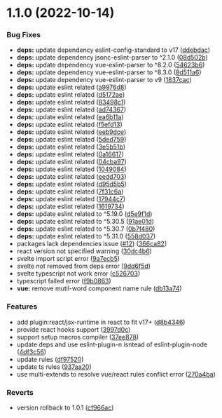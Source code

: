 

# 1.1.0 (2022-10-14)


### Bug Fixes

* **deps:** update dependency eslint-config-standard to v17 ([ddebdac](https://github.com/preflower/eslint-config/commit/ddebdace3e0a5b86b3def7de8fcc41876fe434ab))
* **deps:** update dependency jsonc-eslint-parser to ^2.1.0 ([08d502b](https://github.com/preflower/eslint-config/commit/08d502b3b11352b10b2f06e5c1f97847f5f31a9e))
* **deps:** update dependency vue-eslint-parser to ^8.2.0 ([54623b6](https://github.com/preflower/eslint-config/commit/54623b6d71bfe7c7bec11e22d5b67cd4ee3135bc))
* **deps:** update dependency vue-eslint-parser to ^8.3.0 ([8d511a6](https://github.com/preflower/eslint-config/commit/8d511a6fa38b5dbbd5d82ae16777b33b5aea8c74))
* **deps:** update dependency vue-eslint-parser to v9 ([1837cac](https://github.com/preflower/eslint-config/commit/1837cac537a60a0b5aa4800dd4b75e78b8fdebb0))
* **deps:** update eslint related ([a9976d8](https://github.com/preflower/eslint-config/commit/a9976d8399d49b6354dd1ca8af534599d41785e6))
* **deps:** update eslint related ([d5172ae](https://github.com/preflower/eslint-config/commit/d5172ae626fe937425aa868639cb9a0b2bb6f662))
* **deps:** update eslint related ([83498c1](https://github.com/preflower/eslint-config/commit/83498c12a170b9a112139f2235ddfd21c02d8520))
* **deps:** update eslint related ([ad74367](https://github.com/preflower/eslint-config/commit/ad74367aa7a9eb6eb66e7ca9286222378c184c16))
* **deps:** update eslint related ([ea6b11a](https://github.com/preflower/eslint-config/commit/ea6b11ae4b9a352dd274ef2b4217e3ac87e25b78))
* **deps:** update eslint related ([f5efd13](https://github.com/preflower/eslint-config/commit/f5efd13149e107add51fdab177155c6cef29f496))
* **deps:** update eslint related ([eeb9dce](https://github.com/preflower/eslint-config/commit/eeb9dceddfe8186226e1c1f0cf72a739fdaadaf2))
* **deps:** update eslint related ([5ded759](https://github.com/preflower/eslint-config/commit/5ded7595ac56ccba93e076c14e15c041ed38a044))
* **deps:** update eslint related ([3e5b51b](https://github.com/preflower/eslint-config/commit/3e5b51b6cc4f1f6fd72e064fc25c87490f2d472e))
* **deps:** update eslint related ([0a16617](https://github.com/preflower/eslint-config/commit/0a16617bf2626ccdd6184e7e4ad7534bd18175fd))
* **deps:** update eslint related ([04cba97](https://github.com/preflower/eslint-config/commit/04cba971eb8c7ca45891aff991540243302c8982))
* **deps:** update eslint related ([1049084](https://github.com/preflower/eslint-config/commit/1049084da952125bb4dba80ed4a0b128a8564656))
* **deps:** update eslint related ([eedd703](https://github.com/preflower/eslint-config/commit/eedd70356bbed80183fd5fc7da3f31e5c67fdbc4))
* **deps:** update eslint related ([d95d5b5](https://github.com/preflower/eslint-config/commit/d95d5b508163e06b5722e58daeaf0652859aaa2b))
* **deps:** update eslint related ([7f31c6a](https://github.com/preflower/eslint-config/commit/7f31c6a29493b141dc21aa9983e6df49821aba37))
* **deps:** update eslint related ([17944c7](https://github.com/preflower/eslint-config/commit/17944c7e410694ea3ad39827e64b4cd4a1dabd15))
* **deps:** update eslint related ([1619734](https://github.com/preflower/eslint-config/commit/1619734f382d7c98518dab067ccb95f55e620c04))
* **deps:** update eslint related to ^5.19.0 ([d5e9f1d](https://github.com/preflower/eslint-config/commit/d5e9f1dde4f57d718ea46cc53bfbbfac6de35813))
* **deps:** update eslint related to ^5.30.5 ([91ae01d](https://github.com/preflower/eslint-config/commit/91ae01d679499e9428ab9f63a54677f066107228))
* **deps:** update eslint related to ^5.30.7 ([0b7f480](https://github.com/preflower/eslint-config/commit/0b7f48043ca5873cc5c36c97da9371cabcefd428))
* **deps:** update eslint related to ^5.31.0 ([558d037](https://github.com/preflower/eslint-config/commit/558d037f3d4bd7da41b2a33ed61a293d2676b724))
* packages lack dependencies issue ([#12](https://github.com/preflower/eslint-config/issues/12)) ([366ca82](https://github.com/preflower/eslint-config/commit/366ca827b1a463b44084efb617182587255c3a8b))
* react version not specified warning ([30dc4b6](https://github.com/preflower/eslint-config/commit/30dc4b6801ce3f1fc086856b62957559760e28bc))
* svelte import script error ([9a7ecb5](https://github.com/preflower/eslint-config/commit/9a7ecb5f2ac43184384dc80cc8f710449eb1dca8))
* svelte not removed from deps error ([9dd6f5d](https://github.com/preflower/eslint-config/commit/9dd6f5df0b0f8658491042b9c44f3b7bcc044ce8))
* svelte typescript not work error ([c526703](https://github.com/preflower/eslint-config/commit/c52670305337dade2bf62973a4aa957e34bc70bf))
* typescript failed error ([f9b0863](https://github.com/preflower/eslint-config/commit/f9b0863b7218061ac5da79163f46efe8659badeb))
* **vue:** remove mutil-word component name rule ([db13a74](https://github.com/preflower/eslint-config/commit/db13a749066bae8a8dee0764977c20a1febc02e0))


### Features

* add plugin:react/jsx-runtime in react to fit v17+ ([d8b4346](https://github.com/preflower/eslint-config/commit/d8b4346b81335c036756661b8682664361893f3e))
* provide react hooks support ([3997d0c](https://github.com/preflower/eslint-config/commit/3997d0cccf765d44e6ecba6d8db5cbe71b12489b))
* support setup macros compiler ([37ee878](https://github.com/preflower/eslint-config/commit/37ee878b520a5fd66fd0f39eb21a878eb72d90e4))
* update deps and use eslint-plugin-n isntead of eslint-plugin-node ([4df3c56](https://github.com/preflower/eslint-config/commit/4df3c56d8bd93c24e32d77346f4acacc165d3a05))
* update rules ([df97520](https://github.com/preflower/eslint-config/commit/df97520551367202e3b1bfc18e6354362797721a))
* update ts rules ([937aa20](https://github.com/preflower/eslint-config/commit/937aa204b47589ceebe757031b7750f734b0244e))
* use multi-extends to resolve vue/react rules conflict error ([270a4ba](https://github.com/preflower/eslint-config/commit/270a4ba49e455de47091806f1d7ff6cd9807f76f))


### Reverts

* version rollback to 1.0.1 ([cf966ac](https://github.com/preflower/eslint-config/commit/cf966ac6892a0a88f690ecb96c7651ab0026b0a7))